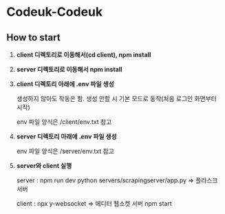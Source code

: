 # Codeuk-Codeuk

## How to start

1. **client 디렉토리로 이동해서(cd client), npm install**
2. **server 디렉토리로 이동해서 npm install**
3. **client 디렉토리 아래에 .env 파일 생성**

   생성하지 않아도 작동은 함. 생성 안할 시 기본 모드로 동작(처음 로그인 화면부터 시작)

   env 파일 양식은 /client/env.txt 참고

4. **server 디렉토리 아래에 .env 파일 생성**

   env 파일 양식은 /server/env.txt 참고

5. **server와 client 실행**

   server : npm run dev
   python servers/scrapingserver/app.py => 플라스크 서버

   client : npx y-websocket => 에디터 웹소켓 서버
   npm start
